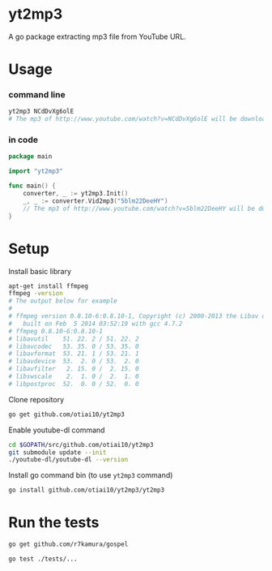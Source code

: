 # yt2mp3
A go package extracting mp3 file from YouTube URL.

# Usage
### command line
```sh
yt2mp3 NCdDvXg6olE
# The mp3 of http://www.youtube.com/watch?v=NCdDvXg6olE will be downloaded
```
### in code
```go
package main

import "yt2mp3"

func main() {
    converter, _ := yt2mp3.Init()
    _, _ := converter.Vid2mp3("5blm22DeeHY")
    // The mp3 of http://www.youtube.com/watch?v=5blm22DeeHY will be downloaded
}
```

# Setup
Install basic library
```sh
apt-get install ffmpeg
ffmpeg -version
# The output below for example
#
# ffmpeg version 0.8.10-6:0.8.10-1, Copyright (c) 2000-2013 the Libav developers
#   built on Feb  5 2014 03:52:19 with gcc 4.7.2
# ffmpeg 0.8.10-6:0.8.10-1
# libavutil    51. 22. 2 / 51. 22. 2
# libavcodec   53. 35. 0 / 53. 35. 0
# libavformat  53. 21. 1 / 53. 21. 1
# libavdevice  53.  2. 0 / 53.  2. 0
# libavfilter   2. 15. 0 /  2. 15. 0
# libswscale    2.  1. 0 /  2.  1. 0
# libpostproc  52.  0. 0 / 52.  0. 0
```
Clone repository
```sh
go get github.com/otiai10/yt2mp3
```
Enable youtube-dl command
```sh
cd $GOPATH/src/github.com/otiai10/yt2mp3
git submodule update --init
./youtube-dl/youtube-dl --version
```
Install go command bin (to use `yt2mp3` command)
```sh
go install github.com/otiai10/yt2mp3/yt2mp3
```
# Run the tests
```sh
go get github.com/r7kamura/gospel
```
```sh
go test ./tests/...
```
